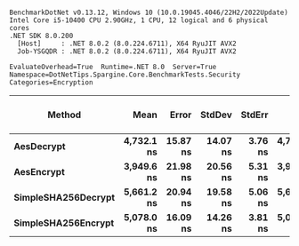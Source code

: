 ```

BenchmarkDotNet v0.13.12, Windows 10 (10.0.19045.4046/22H2/2022Update)
Intel Core i5-10400 CPU 2.90GHz, 1 CPU, 12 logical and 6 physical cores
.NET SDK 8.0.200
  [Host]     : .NET 8.0.2 (8.0.224.6711), X64 RyuJIT AVX2
  Job-YSGQDR : .NET 8.0.2 (8.0.224.6711), X64 RyuJIT AVX2

EvaluateOverhead=True  Runtime=.NET 8.0  Server=True  
Namespace=DotNetTips.Spargine.Core.BenchmarkTests.Security  Categories=Encryption  

```
| Method              | Mean       | Error    | StdDev   | StdErr  | Min        | Q1         | Median     | Q3         | Max        | Op/s      | CI99.9% Margin | Iterations | Kurtosis | MValue | Skewness | Rank | LogicalGroup | Baseline | Completed Work Items | Lock Contentions | Gen0   | Exceptions | Code Size | Gen1   | Allocated |
|-------------------- |-----------:|---------:|---------:|--------:|-----------:|-----------:|-----------:|-----------:|-----------:|----------:|---------------:|-----------:|---------:|-------:|---------:|-----:|------------- |--------- |---------------------:|-----------------:|-------:|-----------:|----------:|-------:|----------:|
| **AesDecrypt**          | **4,732.1 ns** | **15.87 ns** | **14.07 ns** | **3.76 ns** | **4,712.5 ns** | **4,723.1 ns** | **4,730.3 ns** | **4,739.4 ns** | **4,761.5 ns** | **211,322.6** |       **15.87 ns** |      **14.00** |    **2.290** |  **2.000** |   **0.4651** |    **2** | *****            | **No**       |                    **-** |                **-** | **0.1526** |          **-** |   **4,218 B** | **0.0076** |  **13.75 KB** |
| **AesEncrypt**          | **3,949.6 ns** | **21.98 ns** | **20.56 ns** | **5.31 ns** | **3,911.5 ns** | **3,934.5 ns** | **3,954.5 ns** | **3,959.8 ns** | **3,983.6 ns** | **253,188.7** |       **21.98 ns** |      **15.00** |    **2.018** |  **2.000** |  **-0.1312** |    **1** | *****            | **No**       |                    **-** |                **-** | **0.1373** |          **-** |   **4,215 B** | **0.0076** |  **12.36 KB** |
| **SimpleSHA256Decrypt** | **5,661.2 ns** | **20.94 ns** | **19.58 ns** | **5.06 ns** | **5,636.4 ns** | **5,645.5 ns** | **5,657.8 ns** | **5,672.8 ns** | **5,701.7 ns** | **176,640.2** |       **20.94 ns** |      **15.00** |    **2.216** |  **2.000** |   **0.5932** |    **4** | *****            | **No**       |                    **-** |                **-** | **0.1221** |          **-** |     **564 B** |      **-** |  **10.98 KB** |
| **SimpleSHA256Encrypt** | **5,078.0 ns** | **16.09 ns** | **14.26 ns** | **3.81 ns** | **5,049.5 ns** | **5,070.3 ns** | **5,078.6 ns** | **5,088.3 ns** | **5,099.6 ns** | **196,926.9** |       **16.09 ns** |      **14.00** |    **2.116** |  **2.000** |  **-0.1725** |    **3** | *****            | **No**       |                    **-** |                **-** | **0.1373** |          **-** |     **561 B** | **0.0076** |  **12.59 KB** |
